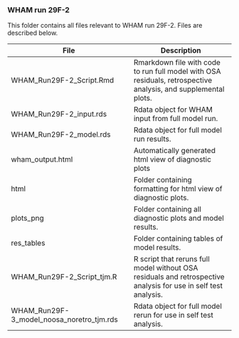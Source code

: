 ### WHAM run 29F-2

This folder contains all files relevant to WHAM run 29F-2. Files are described below. 

| File | Description                   |
|--------|-------------------------------|
| WHAM_Run29F-2_Script.Rmd | Rmarkdown file with code to run full model with OSA residuals, retrospective analysis, and supplemental plots. |
| WHAM_Run29F-2_input.rds | Rdata object for WHAM input from full model run. |
| WHAM_Run29F-2_model.rds | Rdata object for full model run results. |
| wham_output.html | Automatically generated html view of diagnostic plots |
| html | Folder containing formatting for html view of diagnostic plots. | 
| plots_png | Folder containing all diagnostic plots and model results. |
| res_tables | Folder containing tables of model results. | 
| WHAM_Run29F-2_Script_tjm.R | R script that reruns full model without OSA residuals and retrospective analysis for use in self test analysis. |
| WHAM_Run29F-3_model_noosa_noretro_tjm.rds | Rdata object for full model rerun for use in self test analysis. |


